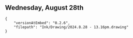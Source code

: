
## Wednesday, August 28th



```handdrawn-ink
{
	"versionAtEmbed": "0.2.6",
	"filepath": "Ink/Drawing/2024.8.28 - 13.16pm.drawing"
}
```

